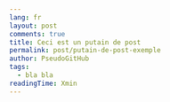 ```yaml
---
lang: fr
layout: post
comments: true
title: Ceci est un putain de post
permalink: post/putain-de-post-exemple
author: PseudoGitHub
tags:
  - bla bla
readingTime: Xmin
---
```

